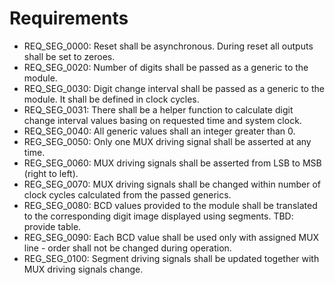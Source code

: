 # Requirements
* REQ_SEG_0000: Reset shall be asynchronous. During reset all outputs shall be set to zeroes.
* REQ_SEG_0020: Number of digits shall be passed as a generic to the module.
* REQ_SEG_0030: Digit change interval shall be passed as a generic to the module. It shall be defined in clock cycles.
* REQ_SEG_0031: There shall be a helper function to calculate digit change interval values basing on requested time and system clock.
* REQ_SEG_0040: All generic values shall an integer greater than 0.
* REG_SEG_0050: Only one MUX driving signal shall be asserted at any time.
* REG_SEG_0060: MUX driving signals shall be asserted from LSB to MSB (right to left).
* REG_SEG_0070: MUX driving signals shall be changed within number of clock cycles calculated from the passed generics.
* REG_SEG_0080: BCD values provided to the module shall be translated to the corresponding digit image displayed using segments. TBD: provide table.
* REG_SEG_0090: Each BCD value shall be used only with assigned MUX line - order shall not be changed during operation.
* REG_SEG_0100: Segment driving signals shall be updated together with MUX driving signals change.